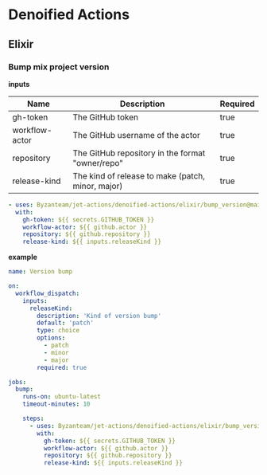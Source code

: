 # Denoified Actions

## Elixir

### Bump mix project version

**inputs**

| Name           | Description                                       | Required |
| -------------- | ------------------------------------------------- | -------- |
| gh-token       | The GitHub token                                  | true     |
| workflow-actor | The GitHub username of the actor                  | true     |
| repository     | The GitHub repository in the format "owner/repo"  | true     |
| release-kind   | The kind of release to make (patch, minor, major) | true     |

```yaml
- uses: Byzanteam/jet-actions/denoified-actions/elixir/bump_version@main
  with:
    gh-token: ${{ secrets.GITHUB_TOKEN }}
    workflow-actor: ${{ github.actor }}
    repository: ${{ github.repository }}
    release-kind: ${{ inputs.releaseKind }}
```

**example**
```yaml
name: Version bump

on:
  workflow_dispatch:
    inputs:
      releaseKind:
        description: 'Kind of version bump'
        default: 'patch'
        type: choice
        options:
          - patch
          - minor
          - major
        required: true

jobs:
  bump:
    runs-on: ubuntu-latest
    timeout-minutes: 10

    steps:
      - uses: Byzanteam/jet-actions/denoified-actions/elixir/bump_version@main
        with:
          gh-token: ${{ secrets.GITHUB_TOKEN }}
          workflow-actor: ${{ github.actor }}
          repository: ${{ github.repository }}
          release-kind: ${{ inputs.releaseKind }}
```
